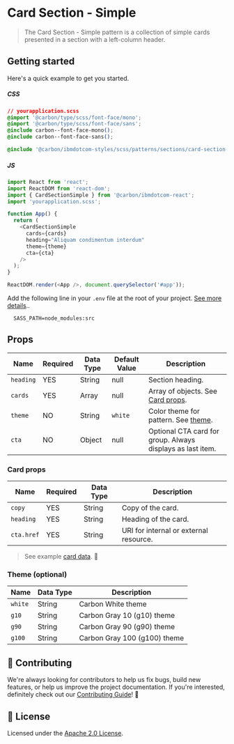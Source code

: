 # Card Section - Simple

> The Card Section - Simple pattern is a collection of simple cards presented in
> a section with a left-column header.

## Getting started

Here's a quick example to get you started.

##### CSS

```css
// yourapplication.scss
@import '@carbon/type/scss/font-face/mono';
@import '@carbon/type/scss/font-face/sans';
@include carbon--font-face-mono();
@include carbon--font-face-sans();

@include '@carbon/ibmdotcom-styles/scss/patterns/sections/card-section-images/card-section-simple';
```

##### JS

```javascript
import React from 'react';
import ReactDOM from 'react-dom';
import { CardSectionSimple } from '@carbon/ibmdotcom-react';
import 'yourapplication.scss';

function App() {
  return (
    <CardSectionSimple
      cards={cards}
      heading="Aliquam condimentum interdum"
      theme={theme}
      cta={cta}
    />
  );
}

ReactDOM.render(<App />, document.querySelector('#app'));
```

Add the following line in your `.env` file at the root of your project.
[See more details](https://github.com/carbon-design-system/ibm-dotcom-library/tree/master/packages/styles#usage)..

```
  SASS_PATH=node_modules:src
```

## Props

| Name      | Required | Data Type | Default Value | Description                                                                                                                                                                         |
| --------- | -------- | --------- | ------------- | ----------------------------------------------------------------------------------------------------------------------------------------------------------------------------------- |
| `heading` | YES      | String    | null          | Section heading.                                                                                                                                                                    |
| `cards`   | YES      | Array     | null          | Array of objects. See [Card props](https://github.com/carbon-design-system/ibm-dotcom-library/tree/master/packages/react/src/patterns/sections/CardSectionSimple#props).            |
| `theme`   | NO       | String    | `white`       | Color theme for pattern. See [theme](https://github.com/carbon-design-system/ibm-dotcom-library/tree/master/packages/react/src/patterns/sections/CardSectionSimple#theme-optional). |
| `cta`     | NO       | Object    | null          | Optional CTA card for group. Always displays as last item.                                                                                                                          |

### Card props

| Name       | Required | Data Type | Description                            |
| ---------- | -------- | --------- | -------------------------------------- |
| `copy`     | YES      | String    | Copy of the card.                      |
| `heading`  | YES      | String    | Heading of the card.                   |
| `cta.href` | YES      | String    | URI for internal or external resource. |

> See example
> [card data](https://github.com/carbon-design-system/ibm-dotcom-library/blob/master/packages/react/src/patterns/sub-patterns/CardGroup/__stories__/data/cards.json).
> 👀

### Theme (optional)

| Name    | Data Type | Description                  |
| ------- | --------- | ---------------------------- |
| `white` | String    | Carbon White theme           |
| `g10`   | String    | Carbon Gray 10 (g10) theme   |
| `g90`   | String    | Carbon Gray 90 (g90) theme   |
| `g100`  | String    | Carbon Gray 100 (g100) theme |

## 🙌 Contributing

We're always looking for contributors to help us fix bugs, build new features,
or help us improve the project documentation. If you're interested, definitely
check out our
[Contributing Guide](https://github.com/carbon-design-system/ibm-dotcom-library/blob/master/.github/CONTRIBUTING.md)!
👀

## 📝 License

Licensed under the
[Apache 2.0 License](https://github.com/carbon-design-system/ibm-dotcom-library/blob/master/LICENSE).
